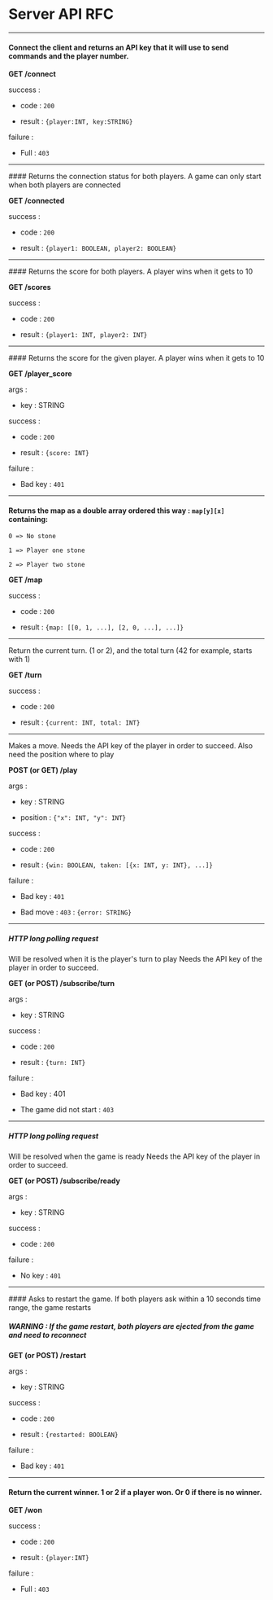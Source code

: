 # Server API RFC

----------

#### Connect the client and returns an API key that it will use to send commands and the player number.

**GET /connect**

success :

* code : `200`

* result : `{player:INT, key:STRING}`

failure :

* Full : `403`

----------

#### Returns the connection status for both players. A game can only start when both players are connected


**GET /connected**

success :

* code : `200`

* result : `{player1: BOOLEAN, player2: BOOLEAN}`


----------


#### Returns the score for both players. A player wins when it gets to 10


**GET /scores**

success :

* code : `200`

* result : `{player1: INT, player2: INT}`


----------

#### Returns the score for the given player. A player wins when it gets to 10


**GET /player_score**

args :

* key : STRING

success :

* code : `200`

* result : `{score: INT}`

failure :

* Bad key : `401`

----------


#### Returns the map as a double array ordered this way : `map[y][x]` containing:

```
0 => No stone

1 => Player one stone

2 => Player two stone
```


**GET /map**

success :

* code : `200`

* result : `{map: [[0, 1, ...], [2, 0, ...], ...]}`


----------

Return the current turn. (1 or 2), and the total turn (42 for example, starts with 1)


**GET /turn**

success :

* code : `200`

* result : `{current: INT, total: INT}`


----------

Makes a move. Needs the API key of the player in order to succeed.
Also need the position where to play


**POST (or GET) /play**

args :

* key : STRING

* position : `{"x": INT, "y": INT}`

success :

* code : `200`

* result : `{win: BOOLEAN, taken: [{x: INT, y: INT}, ...]}`

failure :

* Bad key : `401`

* Bad move : `403` : `{error: STRING}`


----------

##### HTTP long polling request

Will be resolved when it is the player's turn to play
Needs the API key of the player in order to succeed.


**GET (or POST) /subscribe/turn**

args :

* key : STRING

success :

* code : `200`

* result : `{turn: INT}`

failure :

* Bad key : 401

* The game did not start : `403`


----------

##### HTTP long polling request

Will be resolved when the game is ready
Needs the API key of the player in order to succeed.


**GET (or POST) /subscribe/ready**

args :

* key : STRING

success :

* code : `200`

failure :

* No key : `401`

----------

#### Asks to restart the game. If both players ask within a 10 seconds time range, the game restarts

##### WARNING : If the game restart, both players are ejected from the game and need to reconnect

**GET (or POST) /restart**

args :

* key : STRING

success :

* code : `200`

* result : `{restarted: BOOLEAN}`

failure :

* Bad key : `401`

----------

#### Return the current winner. 1 or 2 if a player won. Or 0 if there is no winner.

**GET /won**

success :

* code : `200`

* result : `{player:INT}`

failure :

* Full : `403`
